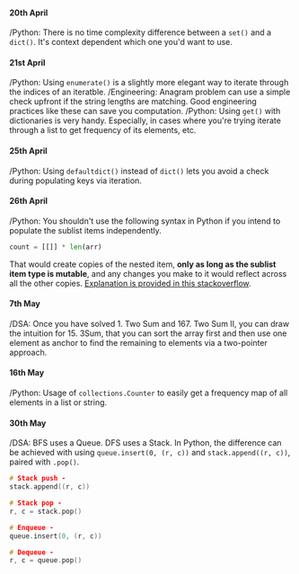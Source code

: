 #### 20th April
/Python: There is no time complexity difference between a `set()` and a `dict()`. It's context dependent which one you'd want to use.

#### 21st April
/Python: Using `enumerate()` is a slightly more elegant way to iterate through the indices of an iteratble.
/Engineering: Anagram problem can use a simple check upfront if the string lengths are matching. Good engineering practices like these can save you computation.
/Python: Using `get()` with dictionaries is very handy. Especially, in cases where you're trying iterate through a list to get frequency of its elements, etc.

#### 25th April
/Python: Using `defaultdict()` instead of `dict()` lets you avoid a check during populating keys via iteration.

#### 26th April
/Python: You shouldn't use the following syntax in Python if you intend to populate the sublist items independently.
```python
count = [[]] * len(arr)
```
That would create copies of the nested item, **only as long as the sublist item type is mutable**, and any changes you make to it would reflect across all the other copies.
[Explanation is provided in this stackoverflow](https://stackoverflow.com/questions/240178/list-of-lists-changes-reflected-across-sublists-unexpectedly).

#### 7th May
/DSA: Once you have solved 1. Two Sum and 167. Two Sum II, you can draw the intuition for 15. 3Sum, that you can sort the array first and then use one element as anchor to find the remaining to elements via a two-pointer approach.

#### 16th May
/Python: Usage of `collections.Counter` to easily get a frequency map of all elements in a list or string.

#### 30th May
/DSA: BFS uses a Queue. DFS uses a Stack.
In Python, the difference can be achieved with using `queue.insert(0, (r, c))` and `stack.append((r, c))`, paired with `.pop()`.

```c
# Stack push -
stack.append((r, c))

# Stack pop -
r, c = stack.pop()

# Enqueue -
queue.insert(0, (r, c))

# Dequeue -
r, c = queue.pop()
```